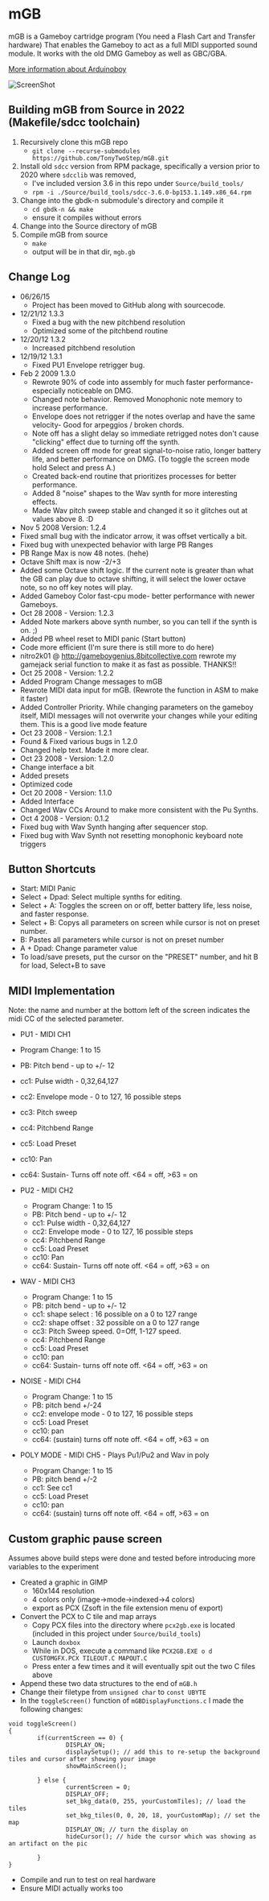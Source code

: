# mGB 
mGB is a Gameboy cartridge program (You need a Flash Cart and Transfer hardware) That enables the Gameboy to act as a full MIDI supported sound module. It works with the old DMG Gameboy as well as GBC/GBA.

[More information about Arduinoboy](https://github.com/trash80/arduinoboy)

![ScreenShot](http://trash80.net/arduinoboy/mGB1_2_0.png)

## Building mGB from Source in 2022 (Makefile/sdcc toolchain)
1.  Recursively clone this mGB repo
    - `git clone --recurse-submodules https://github.com/TonyTwoStep/mGB.git`
2.  Install old `sdcc` version from RPM package, specifically a version prior to 2020 where `sdcclib` was removed, 
    - I've included version 3.6 in this repo under `Source/build_tools/` 
    - `rpm -i ./Source/build_tools/sdcc-3.6.0-bp153.1.149.x86_64.rpm`
3.  Change into the gbdk-n submodule's directory and compile it
    - `cd gbdk-n && make`
    - ensure it compiles without errors
4.  Change into the Source directory of mGB
5.  Compile mGB from source
    - `make`
    - output will be in that dir, `mgb.gb`

## Change Log
 * 06/26/15 
   * Project has been moved to GitHub along with sourcecode.
 * 12/21/12 1.3.3
   * Fixed a bug with the new pitchbend resolution
   * Optimized some of the pitchbend routine
 * 12/20/12 1.3.2
   * Increased pitchbend resolution
 * 12/19/12 1.3.1
   * Fixed PU1 Envelope retrigger bug. 
 * Feb 2 2009 1.3.0
   * Rewrote 90% of code into assembly for much faster performance- especially noticeable on DMG.
   * Changed note behavior. Removed Monophonic note memory to increase performance. 
   * Envelope does not retrigger if the notes overlap and have the same velocity- Good for arpeggios / broken chords. 
   * Note off has a slight delay so immediate retrigged notes don't cause "clicking" effect due to turning off the synth. 
   * Added screen off mode for great signal-to-noise ratio, longer battery life, and better performance on DMG. (To toggle the screen mode hold Select and press A.)
   * Created back-end routine that prioritizes processes for better performance. 
   * Added 8 "noise" shapes to the Wav synth for more interesting effects.
   * Made Wav pitch sweep stable and changed it so it glitches out at values above 8. :D
 * Nov 5 2008 Version: 1.2.4
  * Fixed small bug with the indicator arrow, it was offset vertically a bit.
  * Fixed bug with unexpected behavior with large PB Ranges
  * PB Range Max is now 48 notes. (hehe)
  * Octave Shift max is now -2/+3 
  * Added some Octave shift logic. If the current note is greater than what the GB can play due to octave shifting, it will select the lower octave note, so no off key notes will play.
  * Added Gameboy Color fast-cpu mode- better performance with newer Gameboys.
 * Oct 28 2008 - Version: 1.2.3
  * Added Note markers above synth number, so you can tell if the synth is on. ;)
  * Added PB wheel reset to MIDI panic (Start button)
  * Code more efficient (I'm sure there is still more to do here)
  * nitro2k01 @ http://gameboygenius.8bitcollective.com rewrote my gamejack serial function to make it as fast as possible. THANKS!!
 * Oct 25 2008 - Version: 1.2.2
  * Added Program Change messages to mGB
  * Rewrote MIDI data input for mGB. (Rewrote the function in ASM to make it faster)
  * Added Controller Priority. While changing parameters on the gameboy itself, MIDI messages will not overwrite your changes while your editing them. This is a good live mode feature 
 * Oct 23 2008 - Version: 1.2.1
  * Found & Fixed various bugs in 1.2.0 
  * Changed help text. Made it more clear.
 * Oct 23 2008 - Version: 1.2.0
  * Change interface a bit
  * Added presets
  * Optimized code
 * Oct 20 2008 - Version: 1.1.0
  * Added Interface
  * Changed Wav CCs Around to make more consistent with the Pu Synths.
 * Oct 4 2008 - Version: 0.1.2
  * Fixed bug with Wav Synth hanging after sequencer stop. 
  * Fixed bug with Wav Synth not resetting monophonic keyboard note triggers

## Button Shortcuts
 * Start: MIDI Panic
 * Select + Dpad: Select multiple synths for editing.
 * Select + A: Toggles the screen on or off, better battery life, less noise, and faster response.
 * Select + B: Copys all parameters on screen while cursor is not on preset number.
 * B: Pastes all parameters while cursor is not on preset number
 * A + Dpad: Change parameter value 
 * To load/save presets, put the cursor on the "PRESET" number, and hit B for load, Select+B to save

## MIDI Implementation
Note: the name and number at the bottom left of the screen indicates the midi CC of the selected parameter.

 * PU1 - MIDI CH1
  * Program Change: 1 to 15
  * PB: Pitch bend - up to +/- 12
   * cc1: Pulse width - 0,32,64,127
   * cc2: Envelope mode - 0 to 127, 16 possible steps
   * cc3: Pitch sweep
   * cc4: Pitchbend Range
   * cc5: Load Preset
   * cc10: Pan
   * cc64: Sustain- Turns off note off. <64 = off, >63 = on

 * PU2 - MIDI CH2
   * Program Change: 1 to 15
   * PB: Pitch bend - up to +/- 12
   * cc1: Pulse width - 0,32,64,127
   * cc2: Envelope mode - 0 to 127, 16 possible steps
   * cc4: Pitchbend Range
   * cc5: Load Preset
   * cc10: Pan
   * cc64: Sustain- Turns off note off. <64 = off, >63 = on

 * WAV - MIDI CH3
   * Program Change: 1 to 15
   * PB: pitch bend - up to +/- 12
   * cc1: shape select : 16 possible on a 0 to 127 range
   * cc2: shape offset : 32 possible on a 0 to 127 range
   * cc3: Pitch Sweep speed. 0=Off, 1-127 speed.
   * cc4: Pitchbend Range
   * cc5: Load Preset
   * cc10: pan
   * cc64: Sustain- turns off note off. <64 = off, >63 = on

 * NOISE - MIDI CH4
   * Program Change: 1 to 15
   * PB: pitch bend +/-24
   * cc2: envelope mode - 0 to 127, 16 possible steps
   * cc5: Load Preset
   * cc10: pan
   * cc64: (sustain) turns off note off. <64 = off, >63 = on

 * POLY MODE - MIDI CH5 - Plays Pu1/Pu2 and Wav in poly
   * Program Change: 1 to 15
   * PB: pitch bend +/-2
   * cc1: See cc1
   * cc5: Load Preset
   * cc10: pan
   * cc64: (sustain) turns off note off. <64 = off, >63 = on

## Custom graphic pause screen
Assumes above build steps were done and tested before introducing more variables to the experiment
- Created a graphic in GIMP
    - 160x144 resolution
    - 4 colors only (image->mode->indexed->4 colors)
    - export as PCX (Zsoft in the file extension menu of export)
- Convert the PCX to C tile and map arrays
    - Copy PCX files into the directory where `pcx2gb.exe` is located (included in this project under `Source/build_tools`) 
    - Launch `doxbox`
    - While in DOS, execute a command like `PCX2GB.EXE o d CUSTOMGFX.PCX TILEOUT.C MAPOUT.C`
    - Press enter a few times and it will eventually spit out the two C files above
- Append these two data structures to the end of `mGB.h`
- Change their filetype from `unsigned char` to `const UBYTE`
- In the `toggleScreen()` function of `mGBDisplayFunctions.c` I made the following changes:

```
void toggleScreen()
{
        if(currentScreen == 0) {
                DISPLAY_ON;
                displaySetup(); // add this to re-setup the background tiles and cursor after showing your image
                showMainScreen();

        } else {
                currentScreen = 0;
                DISPLAY_OFF;
                set_bkg_data(0, 255, yourCustomTiles); // load the tiles
                set_bkg_tiles(0, 0, 20, 18, yourCustomMap); // set the map
                DISPLAY_ON; // turn the display on
                hideCursor(); // hide the cursor which was showing as an artifact on the pic

        }
}
```

- Compile and run to test on real hardware
- Ensure MIDI actually works too
